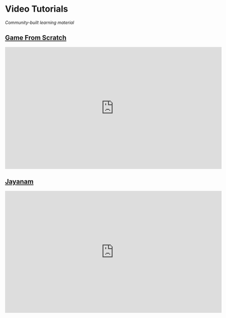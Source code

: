# Video Tutorials

*Community-built learning material*

## [Game From Scratch](https://www.youtube.com/playlist?list=PLS9MbmO_ssyCROCpMk98E_Pf7fgMCm5-n)

<iframe width="711" height="400" src="https://www.youtube.com/embed/videoseries?list=PLS9MbmO_ssyCROCpMk98E_Pf7fgMCm5-n" frameborder="0" allow="autoplay; encrypted-media" allowfullscreen></iframe>

## [Jayanam](https://www.youtube.com/playlist?list=PLboXykqtm8dyWWJ2UkC_8jRpDN4zW1s52)

<iframe width="711" height="400" src="https://www.youtube.com/embed/videoseries?list=PLboXykqtm8dyWWJ2UkC_8jRpDN4zW1s52" frameborder="0" allow="autoplay; encrypted-media" allowfullscreen></iframe>
